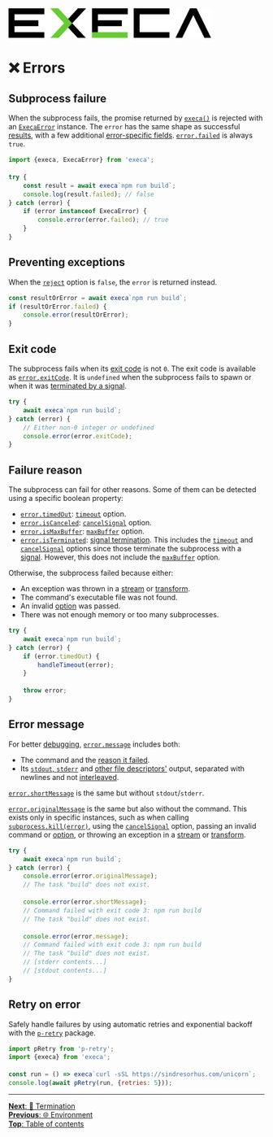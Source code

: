 <picture>
	<source media="(prefers-color-scheme: dark)" srcset="../media/logo_dark.svg">
	<img alt="execa logo" src="../media/logo.svg" width="400">
</picture>
<br>

# ❌ Errors

## Subprocess failure

When the subprocess fails, the promise returned by [`execa()`](../readme.md#execafile-arguments-options) is rejected with an [`ExecaError`](../readme.md#execaerror) instance. The `error` has the same shape as successful [results](../readme.md#result), with a few additional [error-specific fields](../readme.md#execaerror). [`error.failed`](../readme.md#resultfailed) is always `true`.

```js
import {execa, ExecaError} from 'execa';

try {
	const result = await execa`npm run build`;
	console.log(result.failed); // false
} catch (error) {
	if (error instanceof ExecaError) {
		console.error(error.failed); // true
	}
}
```

## Preventing exceptions

When the [`reject`](../readme.md#optionsreject) option is `false`, the `error` is returned instead.

```js
const resultOrError = await execa`npm run build`;
if (resultOrError.failed) {
	console.error(resultOrError);
}
```

## Exit code

The subprocess fails when its [exit code](https://en.wikipedia.org/wiki/Exit_status) is not `0`. The exit code is available as [`error.exitCode`](../readme.md#resultexitcode). It is `undefined` when the subprocess fails to spawn or when it was [terminated by a signal](termination.md#signal-termination).

```js
try {
	await execa`npm run build`;
} catch (error) {
	// Either non-0 integer or undefined
	console.error(error.exitCode);
}
```

## Failure reason

The subprocess can fail for other reasons. Some of them can be detected using a specific boolean property:
- [`error.timedOut`](../readme.md#resulttimedout): [`timeout`](termination.md#timeout) option.
- [`error.isCanceled`](../readme.md#resultiscanceled): [`cancelSignal`](termination.md#canceling) option.
- [`error.isMaxBuffer`](../readme.md#resultismaxbuffer): [`maxBuffer`](output.md#big-output) option.
- [`error.isTerminated`](../readme.md#resultisterminated): [signal termination](termination.md#signal-termination). This includes the [`timeout`](termination.md#timeout) and [`cancelSignal`](termination.md#canceling) options since those terminate the subprocess with a [signal](termination.md#default-signal). However, this does not include the [`maxBuffer`](output.md#big-output) option.

Otherwise, the subprocess failed because either:
- An exception was thrown in a [stream](streams.md) or [transform](transform.md).
- The command's executable file was not found.
- An invalid [option](../readme.md#options) was passed.
- There was not enough memory or too many subprocesses.

```js
try {
	await execa`npm run build`;
} catch (error) {
	if (error.timedOut) {
		handleTimeout(error);
	}

	throw error;
}
```

## Error message

For better [debugging](debugging.md), [`error.message`](../readme.md#errormessage) includes both:
- The command and the [reason it failed](#failure-reason).
- Its [`stdout`, `stderr`](output.md#stdout-and-stderr) and [other file descriptors'](output.md#additional-file-descriptors) output, separated with newlines and not [interleaved](output.md#interleaved-output).

[`error.shortMessage`](../readme.md#errorshortmessage) is the same but without `stdout`/`stderr`.

[`error.originalMessage`](../readme.md#errororiginalmessage) is the same but also without the command. This exists only in specific instances, such as when calling [`subprocess.kill(error)`](termination.md#error-message-and-stack-trace), using the [`cancelSignal`](termination.md#canceling) option, passing an invalid command or [option](../readme.md#options), or throwing an exception in a [stream](streams.md) or [transform](transform.md).

```js
try {
	await execa`npm run build`;
} catch (error) {
	console.error(error.originalMessage);
	// The task "build" does not exist.

	console.error(error.shortMessage);
	// Command failed with exit code 3: npm run build
	// The task "build" does not exist.

	console.error(error.message);
	// Command failed with exit code 3: npm run build
	// The task "build" does not exist.
	// [stderr contents...]
	// [stdout contents...]
}
```

## Retry on error

Safely handle failures by using automatic retries and exponential backoff with the [`p-retry`](https://github.com/sindresorhus/p-retry) package.

```js
import pRetry from 'p-retry';
import {execa} from 'execa';

const run = () => execa`curl -sSL https://sindresorhus.com/unicorn`;
console.log(await pRetry(run, {retries: 5}));
```

<hr>

[**Next**: 🏁 Termination](termination.md)\
[**Previous**: 🌐 Environment](environment.md)\
[**Top**: Table of contents](../readme.md#documentation)
